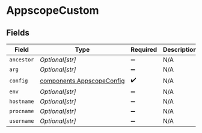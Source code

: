 # AppscopeCustom


## Fields

| Field                                                                  | Type                                                                   | Required                                                               | Description                                                            |
| ---------------------------------------------------------------------- | ---------------------------------------------------------------------- | ---------------------------------------------------------------------- | ---------------------------------------------------------------------- |
| `ancestor`                                                             | *Optional[str]*                                                        | :heavy_minus_sign:                                                     | N/A                                                                    |
| `arg`                                                                  | *Optional[str]*                                                        | :heavy_minus_sign:                                                     | N/A                                                                    |
| `config`                                                               | [components.AppscopeConfig](../../models/components/appscopeconfig.md) | :heavy_check_mark:                                                     | N/A                                                                    |
| `env`                                                                  | *Optional[str]*                                                        | :heavy_minus_sign:                                                     | N/A                                                                    |
| `hostname`                                                             | *Optional[str]*                                                        | :heavy_minus_sign:                                                     | N/A                                                                    |
| `procname`                                                             | *Optional[str]*                                                        | :heavy_minus_sign:                                                     | N/A                                                                    |
| `username`                                                             | *Optional[str]*                                                        | :heavy_minus_sign:                                                     | N/A                                                                    |